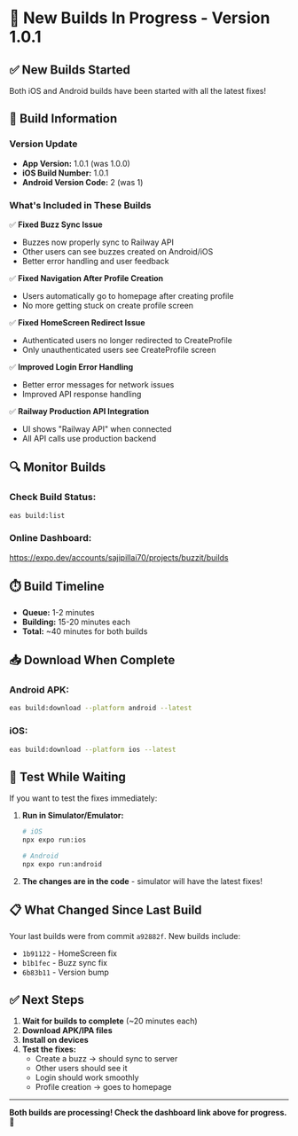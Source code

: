 # 🚀 New Builds In Progress - Version 1.0.1

## ✅ New Builds Started

Both iOS and Android builds have been started with all the latest fixes!

## 📱 Build Information

### Version Update
- **App Version:** 1.0.1 (was 1.0.0)
- **iOS Build Number:** 1.0.1
- **Android Version Code:** 2 (was 1)

### What's Included in These Builds

✅ **Fixed Buzz Sync Issue**
- Buzzes now properly sync to Railway API
- Other users can see buzzes created on Android/iOS
- Better error handling and user feedback

✅ **Fixed Navigation After Profile Creation**
- Users automatically go to homepage after creating profile
- No more getting stuck on create profile screen

✅ **Fixed HomeScreen Redirect Issue**
- Authenticated users no longer redirected to CreateProfile
- Only unauthenticated users see CreateProfile screen

✅ **Improved Login Error Handling**
- Better error messages for network issues
- Improved API response handling

✅ **Railway Production API Integration**
- UI shows "Railway API" when connected
- All API calls use production backend

## 🔍 Monitor Builds

### Check Build Status:
```bash
eas build:list
```

### Online Dashboard:
https://expo.dev/accounts/sajipillai70/projects/buzzit/builds

## ⏱️ Build Timeline

- **Queue:** 1-2 minutes
- **Building:** 15-20 minutes each
- **Total:** ~40 minutes for both builds

## 📥 Download When Complete

### Android APK:
```bash
eas build:download --platform android --latest
```

### iOS:
```bash
eas build:download --platform ios --latest
```

## 🧪 Test While Waiting

If you want to test the fixes immediately:

1. **Run in Simulator/Emulator:**
   ```bash
   # iOS
   npx expo run:ios
   
   # Android
   npx expo run:android
   ```

2. **The changes are in the code** - simulator will have the latest fixes!

## 📋 What Changed Since Last Build

Your last builds were from commit `a92882f`. New builds include:
- `1b91122` - HomeScreen fix
- `b1b1fec` - Buzz sync fix
- `6b83b11` - Version bump

## ✅ Next Steps

1. **Wait for builds to complete** (~20 minutes each)
2. **Download APK/IPA files**
3. **Install on devices**
4. **Test the fixes:**
   - Create a buzz → should sync to server
   - Other users should see it
   - Login should work smoothly
   - Profile creation → goes to homepage

---

**Both builds are processing! Check the dashboard link above for progress.** 🚀

